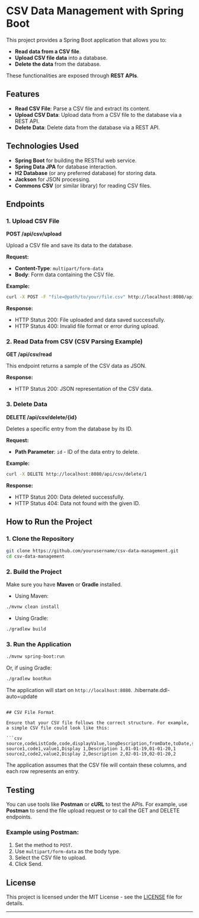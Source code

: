 # CSV Data Management with Spring Boot

This project provides a Spring Boot application that allows you to:
- **Read data from a CSV file**.
- **Upload CSV file data** into a database.
- **Delete the data** from the database.

These functionalities are exposed through **REST APIs**.

## Features

- **Read CSV File**: Parse a CSV file and extract its content.
- **Upload CSV Data**: Upload data from a CSV file to the database via a REST API.
- **Delete Data**: Delete data from the database via a REST API.

## Technologies Used

- **Spring Boot** for building the RESTful web service.
- **Spring Data JPA** for database interaction.
- **H2 Database** (or any preferred database) for storing data.
- **Jackson** for JSON processing.
- **Commons CSV** (or similar library) for reading CSV files.

## Endpoints

### 1. Upload CSV File

**POST /api/csv/upload**

Upload a CSV file and save its data to the database.

**Request:**

- **Content-Type**: `multipart/form-data`
- **Body**: Form data containing the CSV file.

**Example:**

```bash
curl -X POST -F "file=@path/to/your/file.csv" http://localhost:8080/api/csv/upload
```

**Response:**
- HTTP Status 200: File uploaded and data saved successfully.
- HTTP Status 400: Invalid file format or error during upload.

### 2. Read Data from CSV (CSV Parsing Example)

**GET /api/csv/read**

This endpoint returns a sample of the CSV data as JSON.

**Response:**
- HTTP Status 200: JSON representation of the CSV data.

### 3. Delete Data

**DELETE /api/csv/delete/{id}**

Deletes a specific entry from the database by its ID.

**Request:**

- **Path Parameter**: `id` - ID of the data entry to delete.

**Example:**

```bash
curl -X DELETE http://localhost:8080/api/csv/delete/1
```

**Response:**
- HTTP Status 200: Data deleted successfully.
- HTTP Status 404: Data not found with the given ID.

## How to Run the Project

### 1. Clone the Repository

```bash
git clone https://github.com/yourusername/csv-data-management.git
cd csv-data-management
```

### 2. Build the Project

Make sure you have **Maven** or **Gradle** installed.

- Using Maven:
  
```bash
./mvnw clean install
```

- Using Gradle:
  
```bash
./gradlew build
```

### 3. Run the Application

```bash
./mvnw spring-boot:run
```

Or, if using Gradle:

```bash
./gradlew bootRun
```

The application will start on `http://localhost:8080`.
.hibernate.ddl-auto=update
```

## CSV File Format

Ensure that your CSV file follows the correct structure. For example, a simple CSV file could look like this:

```csv
source,codeListCode,code,displayValue,longDescription,fromDate,toDate,sortingPriority
source1,code1,value1,Display 1,Description 1,01-01-19,01-01-20,1
source2,code2,value2,Display 2,Description 2,02-01-19,02-01-20,2
```

The application assumes that the CSV file will contain these columns, and each row represents an entry.

## Testing

You can use tools like **Postman** or **cURL** to test the APIs. For example, use **Postman** to send the file upload request or to call the GET and DELETE endpoints.

### Example using Postman:
1. Set the method to `POST`.
2. Use `multipart/form-data` as the body type.
3. Select the CSV file to upload.
4. Click Send.

## License

This project is licensed under the MIT License - see the [LICENSE](LICENSE) file for details.

---
